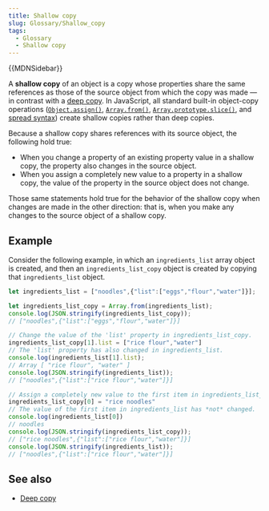 ```yaml
---
title: Shallow copy
slug: Glossary/Shallow_copy
tags:
  - Glossary
  - Shallow copy
---
```

{{MDNSidebar}}

  A **shallow copy** of an object is a copy whose properties share the same references as those of the source object from which the copy was made — in contrast with a [deep copy](/en-US/docs/Glossary/Deep_copy). In JavaScript, all standard built-in object-copy operations ([`Object.assign()`](/en-US/docs/Web/JavaScript/Reference/Global_Objects/Object/assign), [`Array.from()`](/en-US/docs/Web/JavaScript/Reference/Global_Objects/Array/from), [`Array.prototype.slice()`](/en-US/docs/Web/JavaScript/Reference/Global_Objects/Array/slice), and [spread syntax](/en-US/docs/Web/JavaScript/Reference/Operators/Spread_syntax)) create shallow copies rather than deep copies.

Because a shallow copy shares references with its source object, the following hold true:

- When you change a property of an existing property value in a shallow copy, the property also changes in the source object.
- When you assign a completely new value to a property in a shallow copy, the value of the property in the source object does not change.

Those same statements hold true for the behavior of the shallow copy when changes are made in the other direction: that is, when you make any changes to the source object of a shallow copy.

## Example

Consider the following example, in which an `ingredients_list` array object is created, and then an `ingredients_list_copy` object is created by copying that `ingredients_list` object.

```js
let ingredients_list = ["noodles",{"list":["eggs","flour","water"]}];

let ingredients_list_copy = Array.from(ingredients_list);
console.log(JSON.stringify(ingredients_list_copy));
// ["noodles",{"list":["eggs","flour","water"]}]

// Change the value of the 'list' property in ingredients_list_copy.
ingredients_list_copy[1].list = ["rice flour","water"]
// The 'list' property has also changed in ingredients_list.
console.log(ingredients_list[1].list);
// Array [ "rice flour", "water" ]
console.log(JSON.stringify(ingredients_list));
// ["noodles",{"list":["rice flour","water"]}]

// Assign a completely new value to the first item in ingredients_list_copy.
ingredients_list_copy[0] = "rice noodles"
// The value of the first item in ingredients_list has *not* changed.
console.log(ingredients_list[0])
// noodles
console.log(JSON.stringify(ingredients_list_copy));
// ["rice noodles",{"list":["rice flour","water"]}]
console.log(JSON.stringify(ingredients_list));
// ["noodles",{"list":["rice flour","water"]}]
```

## See also

- [Deep copy](/en-US/docs/Glossary/Deep_copy)
